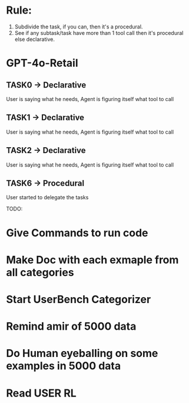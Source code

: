 # Rule:
1. Subdivide the task, if you can, then it's a procedural. 
2. See if any subtask/task have more than 1 tool call then it's procedural else declarative.

# GPT-4o-Retail

## TASK0 -> Declarative
User is saying what he needs, Agent is figuring itself what tool to call

## TASK1 -> Declarative
User is saying what he needs, Agent is figuring itself what tool to call

## TASK2 -> Declarative
User is saying what he needs, Agent is figuring itself what tool to call



## TASK6 -> Procedural
User started to delegate the tasks

TODO:
# Give Commands to run code
# Make Doc with each exmaple from all categories
# Start UserBench Categorizer
# Remind amir of 5000 data
# Do Human eyeballing on some examples in 5000 data
# Read USER RL
